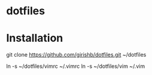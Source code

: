 dotfiles
========

# Installation
git clone https://github.com/girishb/dotfiles.git ~/dotfiles

ln -s ~/dotfiles/vimrc ~/.vimrc
ln -s ~/dotfiles/vim ~/.vim